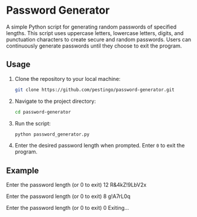 # Password Generator

A simple Python script for generating random passwords of specified lengths. This script uses uppercase letters, lowercase letters, digits, and punctuation characters to create secure and random passwords. Users can continuously generate passwords until they choose to exit the program.

## Usage

1. Clone the repository to your local machine:
    ```sh
    git clone https://github.com/pestingo/password-generator.git
    ```

2. Navigate to the project directory:
    ```sh
    cd password-generator
    ```

3. Run the script:
    ```sh
    python password_generator.py
    ```

4. Enter the desired password length when prompted. Enter `0` to exit the program.

## Example

Enter the password length (or 0 to exit)
12
R&4kZ!9LbV2x

Enter the password length (or 0 to exit)
8
g!A7rL0q

Enter the password length (or 0 to exit)
0
Exiting...
